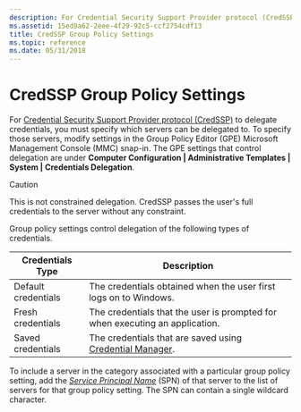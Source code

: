 ```yaml
---
description: For Credential Security Support Provider protocol (CredSSP) to delegate credentials, you must specify which servers can be delegated to.
ms.assetid: 15ed9a62-2eee-4f29-92c5-ccf2754cdf13
title: CredSSP Group Policy Settings
ms.topic: reference
ms.date: 05/31/2018
---
```


# CredSSP Group Policy Settings

For [Credential Security Support Provider protocol (CredSSP)](credential-security-support-provider.md) to delegate credentials, you must specify which servers can be delegated to. To specify those servers, modify settings in the Group Policy Editor (GPE) Microsoft Management Console (MMC) snap-in. The GPE settings that control delegation are under **Computer Configuration \| Administrative Templates \| System \| Credentials Delegation**.

> [!Caution]  
> This is not constrained delegation. CredSSP passes the user's full credentials to the server without any constraint.

 

Group policy settings control delegation of the following types of credentials.



| Credentials Type                                                                                                                                 | Description                                                                                   |
|--------------------------------------------------------------------------------------------------------------------------------------------------|-----------------------------------------------------------------------------------------------|
| <span id="Default_credentials"></span><span id="default_credentials"></span><span id="DEFAULT_CREDENTIALS"></span>Default credentials<br/> | The credentials obtained when the user first logs on to Windows.<br/>                   |
| <span id="Fresh_credentials"></span><span id="fresh_credentials"></span><span id="FRESH_CREDENTIALS"></span>Fresh credentials<br/>         | The credentials that the user is prompted for when executing an application.<br/>       |
| <span id="Saved_credentials"></span><span id="saved_credentials"></span><span id="SAVED_CREDENTIALS"></span>Saved credentials<br/>         | The credentials that are saved using [Credential Manager](credential-manager.md).<br/> |



 

To include a server in the category associated with a particular group policy setting, add the [*Service Principal Name*](/windows/desktop/SecGloss/s-gly) (SPN) of that server to the list of servers for that group policy setting. The SPN can contain a single wildcard character.

 

